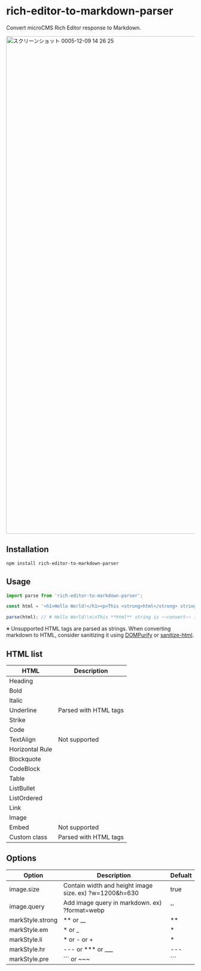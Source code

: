 # rich-editor-to-markdown-parser

Convert microCMS Rich Editor response to Markdown.

<img width="1326" alt="スクリーンショット 0005-12-09 14 26 25" src="https://github.com/hiro08gh/rich-editor-to-markdown-parser/assets/39504660/68c9397f-1c80-45fa-97be-ca3fdc1e46ef">

## Installation

```
npm install rich-editor-to-markdown-parser
```

## Usage

```js
import parse from 'rich-editor-to-markdown-parser';

const html = '<h1>Hello World!</h1><p>This <strong>html</strong> string is <s>convert</s>into <a href="https://exampe.com">markdown.</a></p>'

parse(html); // # Hello World!\n\nThis **html** string is ~~convert~~ into [markdown.](https://exampe.com)
```

※ Unsupported HTML tags are parsed as strings. When converting markdown to HTML, consider sanitizing it using [DOMPurify](https://github.com/cure53/DOMPurify) or [sanitize-html](https://github.com/apostrophecms/sanitize-html).
## HTML list

| HTML | Description |
| --- | --- |
| Heading |  |
| Bold |  |
| Italic |  |
| Underline | Parsed with HTML tags |
| Strike |  |
| Code |  |
| TextAlign | Not supported |
| Horizontal Rule |  |
| Blockquote |  |
| CodeBlock |  |
| Table |  |
| ListBullet |  |
| ListOrdered |  |
| Link |  |
| Image |  |
| Embed | Not supported |
| Custom class | Parsed with HTML tags |

## Options

| Option | Description | Defualt |
| --- | --- | --- |
| image.size | Contain width and height image size. ex) ?w=1200&h=630 | true |
| image.query | Add image query in markdown. ex) ?format=webp | '' |
| markStyle.strong | ** or __ | ** |
| markStyle.em | *  or _ | * |
| markStyle.li | * or - or + | * |
| markStyle.hr | --- or *** or ___ | --- |
| markStyle.pre | ``` or ~~~ | ``` |
